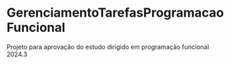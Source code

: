 # GerenciamentoTarefasProgramacaoFuncional
Projeto para aprovação do estudo dirigido em programação funcional 2024.3

